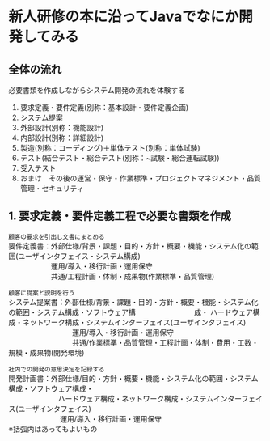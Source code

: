  # 新人研修の本に沿ってJavaでなにか開発してみる
 
  ## 全体の流れ
  
  必要書類を作成しながらシステム開発の流れを体験する
  
  1. 要求定義・要件定義(別称：基本設計・要件定義企画)
  2. システム提案
  3. 外部設計(別称：機能設計)
  4. 内部設計(別称：詳細設計)
  5. 製造(別称：コーディング)＋単体テスト(別称：単体試験)
  6. テスト(結合テスト・総合テスト(別称：~試験・総合運転試験))
  7. 受入テスト
  8. おまけ　その後の運営・保守・作業標準・プロジェクトマネジメント・品質管理・セキュリティ
  
  ## 1. 要求定義・要件定義工程で必要な書類を作成
  
  `顧客の要求を引出し文書にまとめる`<br>
  要件定義書：外部仕様/背景・課題・目的・方針・概要・機能・システム化の範囲(ユーザインタフェイス・システム構成)<br>
  　　　　　　運用/導入・移行計画・運用保守<br>
  　　　　　　共通/工程計画・体制・成果物(作業標準・品質管理)<br>
   
   `顧客に提案と説明を行う`<br>
  システム提案書：外部仕様/背景・課題・目的・方針・概要・機能・システム化の範囲・システム構成・ソフトウェア構
  　　　　　　　　成・ ハードウェア構成・ネットワーク構成・システムインターフェイス(ユーザインタフェイス)<br>
　　　　　　　　　運用/導入・移行計画・運用保守<br> 
　　　　　　　　　共通/作業標準・品質管理・工程計画・体制・費用・工数・規模・成果物(開発環境)<br>
           
  `社内での開発の意思決定を記録する`<br>
  開発計画書：外部仕様/目的・方針・概要・機能・システム化の範囲・システム構成・ソフトウェア構成・<br>
　　　　　　　ハードウェア構成・ネットワーク構成・システムインターフェイス(ユーザインタフェイス)<br>
 　　　　　　　 運用/導入・移行計画・運用保守<br> 
  ※括弧内はあってもよいもの
              
